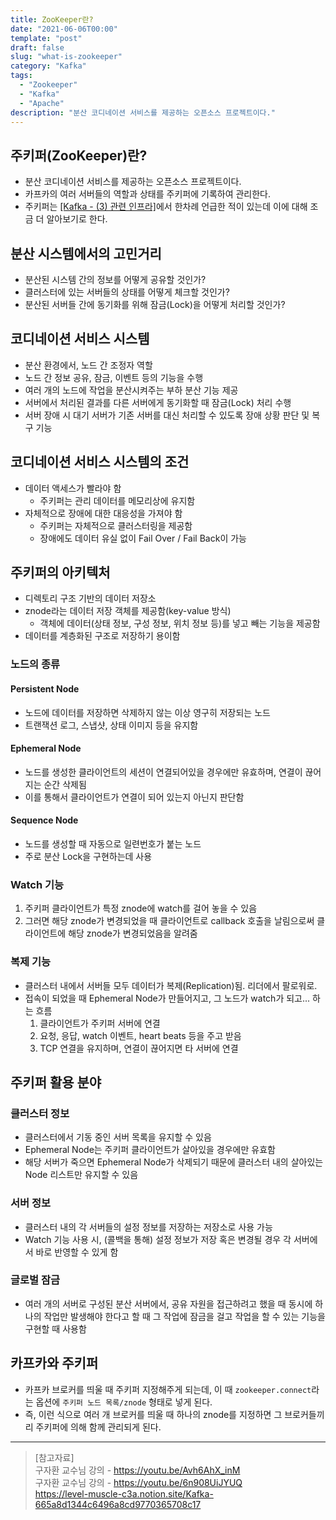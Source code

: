 ```yaml
---
title: ZooKeeper란?
date: "2021-06-06T00:00"
template: "post"
draft: false
slug: "what-is-zookeeper"
category: "Kafka"
tags:
  - "Zookeeper"
  - "Kafka"
  - "Apache"
description: "분산 코디네이션 서비스를 제공하는 오픈소스 프로젝트이다."
---
```


## 주키퍼(ZooKeeper)란?
- 분산 코디네이션 서비스를 제공하는 오픈소스 프로젝트이다.
- 카프카의 여러 서버들의 역할과 상태를 주키퍼에 기록하여 관리한다.
- 주키퍼는 [[Kafka - (3) 관련 인프라]](/posts/kafka-infra)에서 한차례 언급한 적이 있는데 이에 대해 조금 더 알아보기로 한다.

## 분산 시스템에서의 고민거리
- 분산된 시스템 간의 정보를 어떻게 공유할 것인가?
- 클러스터에 있는 서버들의 상태를 어떻게 체크할 것인가?
- 분산된 서버들 간에 동기화를 위해 잠금(Lock)을 어떻게 처리할 것인가?

## 코디네이션 서비스 시스템
- 분산 환경에서, 노드 간 조정자 역할
- 노드 간 정보 공유, 잠금, 이벤트 등의 기능을 수행
- 여러 개의 노드에 작업을 분산시켜주는 부하 분산 기능 제공
- 서버에서 처리된 결과를 다른 서버에게 동기화할 때 잠금(Lock) 처리 수행
- 서버 장애 시 대기 서버가 기존 서버를 대신 처리할 수 있도록 장애 상황 판단 및 복구 기능

## 코디네이션 서비스 시스템의 조건
- 데이터 액세스가 빨라야 함
  - 주키퍼는 관리 데이터를 메모리상에 유지함
- 자체적으로 장애에 대한 대응성을 가져야 함
  - 주키퍼는 자체적으로 클러스터링을 제공함
  - 장애에도 데이터 유실 없이 Fail Over / Fail Back이 가능

## 주키퍼의 아키텍처
- 디렉토리 구조 기반의 데이터 저장소
- znode라는 데이터 저장 객체를 제공함(key-value 방식)
  - 객체에 데이터(상태 정보, 구성 정보, 위치 정보 등)를 넣고 빼는 기능을 제공함
- 데이터를 계층화된 구조로 저장하기 용이함

### 노드의 종류
#### Persistent Node
- 노드에 데이터를 저장하면 삭제하지 않는 이상 영구히 저장되는 노드
- 트랜잭션 로그, 스냅샷, 상태 이미지 등을 유지함

#### Ephemeral Node
- 노드를 생성한 클라이언트의 세션이 연결되어있을 경우에만 유효하며, 연결이 끊어지는 순간 삭제됨
- 이를 통해서 클라이언트가 연결이 되어 있는지 아닌지 판단함

#### Sequence Node
- 노드를 생성할 때 자동으로 일련번호가 붙는 노드
- 주로 분산 Lock을 구현하는데 사용

### Watch 기능
1. 주키퍼 클라이언트가 특정 znode에 watch를 걸어 놓을 수 있음
2. 그러면 해당 znode가 변경되었을 때 클라이언트로 callback 호출을 날림으로써 클라이언트에 해당 znode가 변경되었음을 알려줌

### 복제 기능
- 클러스터 내에서 서버들 모두 데이터가 복제(Replication)됨. 리더에서 팔로워로.
- 접속이 되었을 때 Ephemeral Node가 만들어지고, 그 노드가 watch가 되고... 하는 흐름
  1. 클라이언트가 주키퍼 서버에 연결
  2. 요청, 응답, watch 이벤트, heart beats 등을 주고 받음
  3. TCP 연결을 유지하며, 연결이 끊어지면 타 서버에 연결

## 주키퍼 활용 분야
### 클러스터 정보
- 클러스터에서 기동 중인 서버 목록을 유지할 수 있음
- Ephemeral Node는 주키퍼 클라이언트가 살아있을 경우에만 유효함
- 해당 서버가 죽으면 Ephemeral Node가 삭제되기 때문에 클러스터 내의 살아있는 Node 리스트만 유지할 수 있음

### 서버 정보
- 클러스터 내의 각 서버들의 설정 정보를 저장하는 저장소로 사용 가능
- Watch 기능 사용 시, (콜백을 통해) 설정 정보가 저장 혹은 변경될 경우 각 서버에서 바로 반영할 수 있게 함

### 글로벌 잠금
- 여러 개의 서버로 구성된 분산 서버에서, 공유 자원을 접근하려고 했을 때 동시에 하나의 작업만 발생해야 한다고 할 때 그 작업에 잠금을 걸고 작업을 할 수 있는 기능을 구현할 때 사용함

## 카프카와 주키퍼
- 카프카 브로커를 띄울 때 주키퍼 지정해주게 되는데, 이 때 `zookeeper.connect`라는 옵션에 `주키퍼 노드 목록/znode` 형태로 넣게 된다.
- 즉, 이런 식으로 여러 개 브로커를 띄울 때 하나의 znode를 지정하면 그 브로커들끼리 주키퍼에 의해 함께 관리되게 된다.

---

> [참고자료]  
> 구자환 교수님 강의 - https://youtu.be/Avh6AhX_inM  
> 구자환 교수님 강의 - https://youtu.be/6n908UiJYUQ  
> https://level-muscle-c3a.notion.site/Kafka-665a8d1344c6496a8cd9770365708c17  
